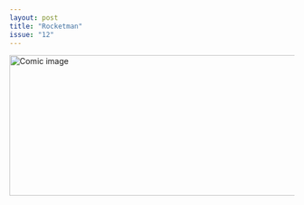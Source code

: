 ```yaml
---
layout: post
title: "Rocketman"
issue: "12"
---
```

<img src="{{ site.url }}/comics/12.png" title="Pressurized suits are for suckers." alt="Comic image" width="778px" height="249px"/>

